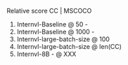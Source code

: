 
Relative score                          CC   |   MSCOCO 
1. Internvl-Baseline @ 50 -  
2. Internvl-Baseline @ 1000 - 
3. Internvl-large-batch-size @ 100
4. Internvl-large-batch-size @ len(CC)
5. Internvl-8B - @ XXX
